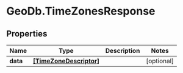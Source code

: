 # GeoDb.TimeZonesResponse

## Properties
Name | Type | Description | Notes
------------ | ------------- | ------------- | -------------
**data** | [**[TimeZoneDescriptor]**](TimeZoneDescriptor.md) |  | [optional] 



